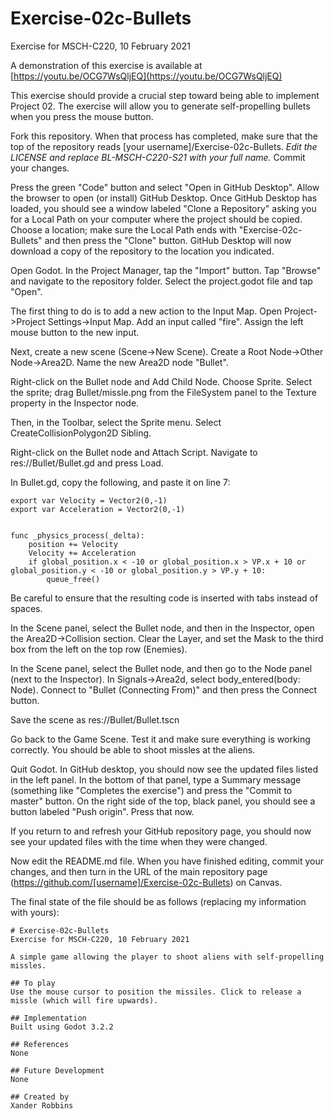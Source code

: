 # Exercise-02c-Bullets

Exercise for MSCH-C220, 10 February 2021

A demonstration of this exercise is available at [https://youtu.be/OCG7WsQljEQ](https://youtu.be/OCG7WsQljEQ)

This exercise should provide a crucial step toward being able to implement Project 02. The exercise will allow you to generate self-propelling bullets when you press the mouse button. 

Fork this repository. When that process has completed, make sure that the top of the repository reads [your username]/Exercise-02c-Bullets. *Edit the LICENSE and replace BL-MSCH-C220-S21 with your full name.* Commit your changes.

Press the green "Code" button and select "Open in GitHub Desktop". Allow the browser to open (or install) GitHub Desktop. Once GitHub Desktop has loaded, you should see a window labeled "Clone a Repository" asking you for a Local Path on your computer where the project should be copied. Choose a location; make sure the Local Path ends with "Exercise-02c-Bullets" and then press the "Clone" button. GitHub Desktop will now download a copy of the repository to the location you indicated.

Open Godot. In the Project Manager, tap the "Import" button. Tap "Browse" and navigate to the repository folder. Select the project.godot file and tap "Open".

The first thing to do is to add a new action to the Input Map. Open Project->Project Settings->Input Map. Add an input called "fire". Assign the left mouse button to the new input.

Next, create a new scene (Scene->New Scene). Create a Root Node->Other Node->Area2D. Name the new Area2D node "Bullet".

Right-click on the Bullet node and Add Child Node. Choose Sprite. Select the sprite; drag Bullet/missle.png from the FileSystem panel to the Texture property in the Inspector node.

Then, in the Toolbar, select the Sprite menu. Select CreateCollisionPolygon2D Sibling.

Right-click on the Bullet node and Attach Script. Navigate to res://Bullet/Bullet.gd and press Load.

In Bullet.gd, copy the following, and paste it on line 7:

```
export var Velocity = Vector2(0,-1)
export var Acceleration = Vector2(0,-1)


func _physics_process(_delta):
	position += Velocity
	Velocity += Acceleration
	if global_position.x < -10 or global_position.x > VP.x + 10 or global_position.y < -10 or global_position.y > VP.y + 10:
		queue_free()
```

Be careful to ensure that the resulting code is inserted with tabs instead of spaces.

In the Scene panel, select the Bullet node, and then in the Inspector, open the Area2D->Collision section. Clear the Layer, and set the Mask to the third box from the left on the top row (Enemies).

In the Scene panel, select the Bullet node, and then go to the Node panel (next to the Inspector). In Signals->Area2d, select body_entered(body: Node). Connect to "Bullet (Connecting From)" and then press the Connect button.

Save the scene as res://Bullet/Bullet.tscn

Go back to the Game Scene. Test it and make sure everything is working correctly. You should be able to shoot missles at the aliens.

Quit Godot. In GitHub desktop, you should now see the updated files listed in the left panel. In the bottom of that panel, type a Summary message (something like "Completes the exercise") and press the "Commit to master" button. On the right side of the top, black panel, you should see a button labeled "Push origin". Press that now.

If you return to and refresh your GitHub repository page, you should now see your updated files with the time when they were changed.

Now edit the README.md file. When you have finished editing, commit your changes, and then turn in the URL of the main repository page (https://github.com/[username]/Exercise-02c-Bullets) on Canvas.

The final state of the file should be as follows (replacing my information with yours):
```
# Exercise-02c-Bullets
Exercise for MSCH-C220, 10 February 2021

A simple game allowing the player to shoot aliens with self-propelling missles.

## To play
Use the mouse cursor to position the missiles. Click to release a missle (which will fire upwards).

## Implementation
Built using Godot 3.2.2

## References
None

## Future Development
None

## Created by 
Xander Robbins

```
